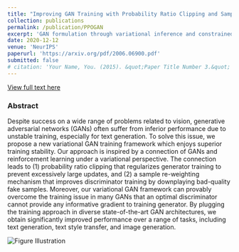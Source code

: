 ```yaml
---
title: "Improving GAN Training with Probability Ratio Clipping and Sample Reweighting"
collection: publications
permalink: /publication/PPOGAN
excerpt: 'GAN formulation through variational inference and constrained reinforcement learning that leads to probability ratio clipping and discriminator re-weighting.'
date: 2020-12-12
venue: 'NeurIPS'
paperurl: 'https://arxiv.org/pdf/2006.06900.pdf'
submitted: false
# citation: 'Your Name, You. (2015). &quot;Paper Title Number 3.&quot; <i>Journal 1</i>. 1(3).'
---
```

[View full text here](https://arxiv.org/pdf/2006.06900.pdf)
### Abstract
Despite success on a wide range of problems related to vision, generative adversarial networks (GANs) often suffer from inferior performance due to unstable training, especially for text generation. To solve this issue, we propose a new variational GAN training framework which enjoys superior training stability. Our approach is inspired by a connection of GANs and reinforcement learning under a variational perspective. The connection leads to (1) probability ratio clipping that regularizes generator training to prevent excessively large updates, and (2) a sample re-weighting mechanism that improves discriminator training by downplaying bad-quality fake samples. Moreover, our variational GAN framework can provably overcome the training issue in many GANs that an optimal discriminator cannot provide any informative gradient to training generator. By plugging the training approach in diverse state-of-the-art GAN architectures, we obtain significantly improved performance over a range of tasks, including text generation, text style transfer, and image generation.

<img src="https://github.com/Holmeswww/PPOGAN/raw/master/img/img.png"
     alt="Figure Illustration"
     style="float: left; margin-right: 10px;" />